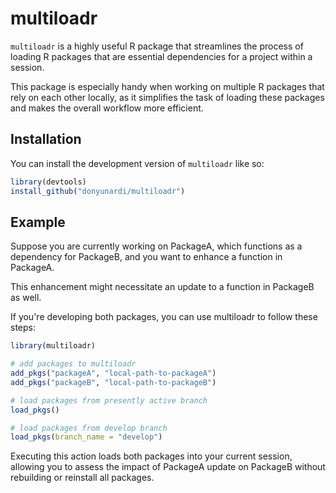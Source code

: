 # multiloadr

`multiloadr` is a highly useful R package that streamlines the process of loading
R packages that are essential dependencies for a project within a session.

This package is especially handy when working on multiple R packages that rely
on each other locally, as it simplifies the task of loading these packages and
makes the overall workflow more efficient.

## Installation

You can install the development version of `multiloadr` like so:

``` r
library(devtools)
install_github("donyunardi/multiloadr")
```

## Example

Suppose you are currently working on PackageA, which functions as a dependency
for PackageB, and you want to enhance a function in PackageA.

This enhancement might necessitate an update to a function in PackageB as well.

If you're developing both packages, you can use multiloadr to follow these steps:
``` r
library(multiloadr)

# add packages to multiloadr
add_pkgs("packageA", "local-path-to-packageA")
add_pkgs("packageB", "local-path-to-packageB")

# load packages from presently active branch
load_pkgs()

# load packages from develop branch
load_pkgs(branch_name = "develop")
```

Executing this action loads both packages into your current session, allowing
you to assess the impact of PackageA update on PackageB without rebuilding or
reinstall all packages.

